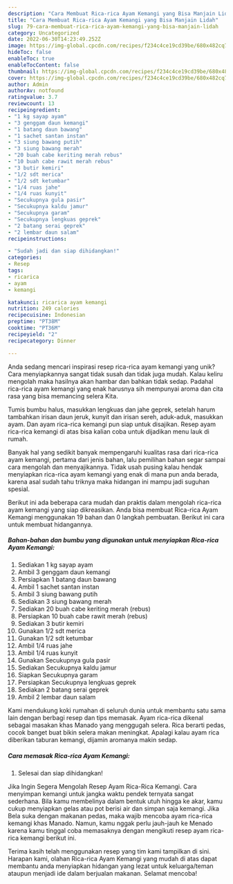 ```yaml
---
description: "Cara Membuat Rica-rica Ayam Kemangi yang Bisa Manjain Lidah"
title: "Cara Membuat Rica-rica Ayam Kemangi yang Bisa Manjain Lidah"
slug: 79-cara-membuat-rica-rica-ayam-kemangi-yang-bisa-manjain-lidah
category: Uncategorized
date: 2022-06-30T14:23:49.252Z
image: https://img-global.cpcdn.com/recipes/f234c4ce19cd39be/680x482cq70/rica-rica-ayam-kemangi-foto-resep-utama.jpg
hideToc: false
enableToc: true
enableTocContent: false
thumbnail: https://img-global.cpcdn.com/recipes/f234c4ce19cd39be/680x482cq70/rica-rica-ayam-kemangi-foto-resep-utama.jpg
cover: https://img-global.cpcdn.com/recipes/f234c4ce19cd39be/680x482cq70/rica-rica-ayam-kemangi-foto-resep-utama.jpg
author: Admin
authorAv: notfound
ratingvalue: 3.7
reviewcount: 13
recipeingredient:
- "1 kg sayap ayam"
- "3 genggam daun kemangi"
- "1 batang daun bawang"
- "1 sachet santan instan"
- "3 siung bawang putih"
- "3 siung bawang merah"
- "20 buah cabe keriting merah rebus"
- "10 buah cabe rawit merah rebus"
- "3 butir kemiri"
- "1/2 sdt merica"
- "1/2 sdt ketumbar"
- "1/4 ruas jahe"
- "1/4 ruas kunyit"
- "Secukupnya gula pasir"
- "Secukupnya kaldu jamur"
- "Secukupnya garam"
- "Secukupnya lengkuas geprek"
- "2 batang serai geprek"
- "2 lembar daun salam"
recipeinstructions:

- "Sudah jadi dan siap dihidangkan!"
categories:
- Resep
tags:
- ricarica
- ayam
- kemangi

katakunci: ricarica ayam kemangi 
nutrition: 249 calories
recipecuisine: Indonesian
preptime: "PT38M"
cooktime: "PT36M"
recipeyield: "2"
recipecategory: Dinner

---
```





Anda sedang mencari inspirasi resep rica-rica ayam kemangi yang unik? Cara menyiapkannya sangat tidak susah dan tidak juga mudah. Kalau keliru mengolah maka hasilnya akan hambar dan bahkan tidak sedap. Padahal rica-rica ayam kemangi yang enak harusnya sih mempunyai aroma dan cita rasa yang bisa memancing selera Kita.





Tumis bumbu halus, masukkan lengkuas dan jahe geprek, setelah harum tambahkan irisan daun jeruk, kunyit dan irisan sereh, aduk-aduk, masukkan ayam. Dan ayam rica-rica kemangi pun siap untuk disajikan. Resep ayam rica-rica kemangi di atas bisa kalian coba untuk dijadikan menu lauk di rumah.

Banyak hal yang sedikit banyak mempengaruhi kualitas rasa dari rica-rica ayam kemangi, pertama dari jenis bahan, lalu pemilihan bahan segar sampai cara mengolah dan menyajikannya. Tidak usah pusing kalau hendak menyiapkan rica-rica ayam kemangi yang enak di mana pun anda berada, karena asal sudah tahu triknya maka hidangan ini mampu jadi suguhan spesial.






Berikut ini ada beberapa cara mudah dan praktis dalam mengolah rica-rica ayam kemangi yang siap dikreasikan. Anda bisa membuat Rica-rica Ayam Kemangi menggunakan 19 bahan dan 0 langkah pembuatan. Berikut ini cara untuk membuat hidangannya.

<!--inarticleads1-->

##### Bahan-bahan dan bumbu yang digunakan untuk menyiapkan Rica-rica Ayam Kemangi:

1. Sediakan 1 kg sayap ayam
1. Ambil 3 genggam daun kemangi
1. Persiapkan 1 batang daun bawang
1. Ambil 1 sachet santan instan
1. Ambil 3 siung bawang putih
1. Sediakan 3 siung bawang merah
1. Sediakan 20 buah cabe keriting merah (rebus)
1. Persiapkan 10 buah cabe rawit merah (rebus)
1. Sediakan 3 butir kemiri
1. Gunakan 1/2 sdt merica
1. Gunakan 1/2 sdt ketumbar
1. Ambil 1/4 ruas jahe
1. Ambil 1/4 ruas kunyit
1. Gunakan Secukupnya gula pasir
1. Sediakan Secukupnya kaldu jamur
1. Siapkan Secukupnya garam
1. Persiapkan Secukupnya lengkuas geprek
1. Sediakan 2 batang serai geprek
1. Ambil 2 lembar daun salam


Kami mendukung koki rumahan di seluruh dunia untuk membantu satu sama lain dengan berbagi resep dan tips memasak. Ayam rica-rica dikenal sebagai masakan khas Manado yang menggugah selera. Rica berarti pedas, cocok banget buat bikin selera makan meningkat. Apalagi kalau ayam rica diberikan taburan kemangi, dijamin aromanya makin sedap. 

<!--inarticleads2-->

##### Cara memasak Rica-rica Ayam Kemangi:


1. Selesai dan siap dihidangkan!

Jika Ingin Segera Mengolah Resep Ayam Rica-Rica Kemangi. Cara menyimpan kemangi untuk jangka waktu pendek ternyata sangat sederhana. Bila kamu membelinya dalam bentuk utuh hingga ke akar, kamu cukup menyiapkan gelas atau pot berisi air dan simpan saja kemangi. Jika Bela suka dengan makanan pedas, maka wajib mencoba ayam rica-rica kemangi khas Manado. Namun, kamu nggak perlu jauh-jauh ke Menado karena kamu tinggal coba memasaknya dengan mengikuti resep ayam rica-rica kemangi berikut ini. 

Terima kasih telah menggunakan resep yang tim kami tampilkan di sini. Harapan kami, olahan Rica-rica Ayam Kemangi yang mudah di atas dapat membantu anda menyiapkan hidangan yang lezat untuk keluarga/teman ataupun menjadi ide dalam berjualan makanan. Selamat mencoba!
